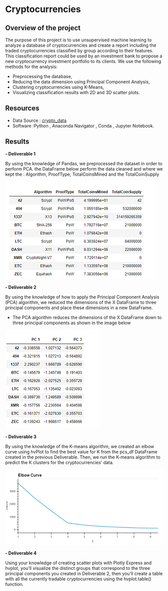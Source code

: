 # Cryptocurrencies

## Overview of the project 

The purpose of this project is to use unsupervised machine learning to analyze a database of cryptocurrencies and create a report including the traded cryptocurrencies classified by group according to their features.
This classification report could be used by an investment bank to propose a new cryptocurrency investment portfolio to its clients.
We use the following methods for the analysis:

- Preprocessing the database,
- Reducing the data dimension using Principal Component Analysis,
- Clustering cryptocurrencies using K-Means,
- Visualizing classification results with 2D and 3D scatter plots.


## Resources

- Data Source : [crypto_data](/crypto_data.csv)
- Software :Python , Anaconda Navigator , Conda , Jupyter Notebook.


## Results 

**- Deliverable 1**

By using the knowledge of Pandas, we preprocessed the dataset in order to perform PCA.
the DataFrame below perform the data cleaned and where we kept the : Algorithm, ProofType, TotalCoinsMined and the TotalCoinSupply

![crypto](/Resources/crypto_df1.PNG)

**- Deliverable 2**

By using the knowledge of how to apply the Principal Component Analysis (PCA) algorithm, we reduced the dimensions of the X DataFrame to three principal components and place these dimensions in a new DataFrame.

- The PCA algorithm reduces the dimensions of the X DataFrame down to three principal components as shown in the image below

![PCA](/Resources/PCA2.PNG)

**- Deliverable 3**

By using the knowledge of the K-means algorithm, we created an elbow curve using hvPlot to find the best value for K from the pcs_df DataFrame created in the previous Deliverable. Then, we run the K-means algorithm to predict the K clusters for the cryptocurrencies’ data.

![Elbow_curve](/Resources/elbow_curve3.PNG)

**- Deliverable 4**


Using your knowledge of creating scatter plots with Plotly Express and hvplot, you’ll visualize the distinct groups that correspond to the three principal components you created in Deliverable 2, then you’ll create a table with all the currently tradable cryptocurrencies using the hvplot.table() function.


